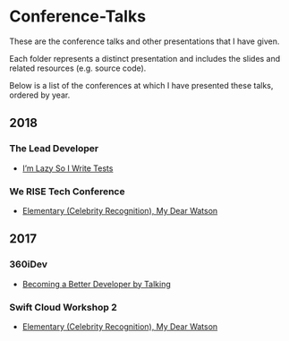 # Conference-Talks

These are the conference talks and other presentations that I have given.

Each folder represents a distinct presentation and includes the slides and related resources (e.g. source code).

Below is a list of the conferences at which I have presented these talks, ordered by year.

## 2018

### The Lead Developer
- [I’m Lazy So I Write Tests](https://github.com/DevWithTheHair/Conference-Talks/tree/master/Im-Lazy-So-I-Write-Tests)

### We RISE Tech Conference
- [Elementary (Celebrity Recognition), My Dear Watson](https://github.com/DevWithTheHair/Conference-Talks/tree/master/Elementary-Celebrity-Recognition-My-Dear-Watson)

## 2017

### 360iDev
- [Becoming a Better Developer by Talking](https://github.com/DevWithTheHair/Conference-Talks/tree/master/Becoming-a-Better-Developer-by-Talking)

### Swift Cloud Workshop 2
- [Elementary (Celebrity Recognition), My Dear Watson](https://github.com/DevWithTheHair/Conference-Talks/tree/master/Elementary-Celebrity-Recognition-My-Dear-Watson)
